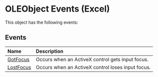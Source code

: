 
# OLEObject Events (Excel)
This object has the following events:

## Events



|**Name**|**Description**|
|:-----|:-----|
|[GotFocus](2bd9a3d8-9305-2354-5ddd-262f4720b444.md)|Occurs when an ActiveX control gets input focus.|
|[LostFocus](9d8004be-97f5-54d2-3826-210f7cf0569f.md)|Occurs when an ActiveX control loses input focus.|
